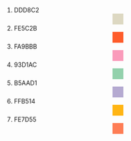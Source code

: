 1) DDD8C2 <div style="width: 25px; height: 25px; background: #DDD8C2; margin: 0 auto;"></div>
2) FE5C2B <div style="width: 25px; height: 25px; background: #FE5C2B; margin: 0 auto;"></div>
3) FA9BBB <div style="width: 25px; height: 25px; background: #FA9BBB; margin: 0 auto;"></div>
4) 93D1AC <div style="width: 25px; height: 25px; background: #93D1AC; margin: 0 auto;"></div>
5) B5AAD1 <div style="width: 25px; height: 25px; background: #B5AAD1; margin: 0 auto;"></div>
6) FFB514 <div style="width: 25px; height: 25px; background: #FFB514; margin: 0 auto;"></div>
7) FE7D55 <div style="width: 25px; height: 25px; background: #FE7D55; margin: 0 auto;"></div>